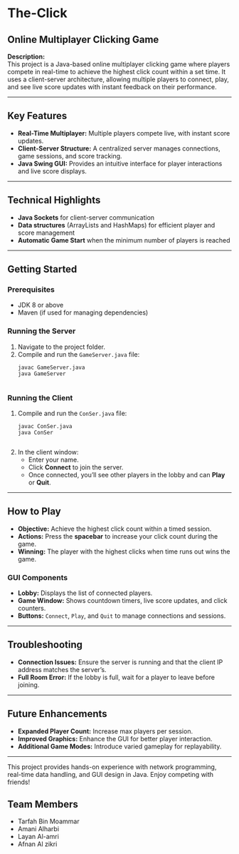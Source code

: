 # The-Click
<h2>Online Multiplayer Clicking Game</h2>

<p><strong>Description:</strong><br>
This project is a Java-based online multiplayer clicking game where players compete in real-time to achieve the highest click count within a set time. It uses a client-server architecture, allowing multiple players to connect, play, and see live score updates with instant feedback on their performance.</p>

<hr>

<h2>Key Features</h2>
<ul>
  <li><strong>Real-Time Multiplayer:</strong> Multiple players compete live, with instant score updates.</li>
  <li><strong>Client-Server Structure:</strong> A centralized server manages connections, game sessions, and score tracking.</li>
  <li><strong>Java Swing GUI:</strong> Provides an intuitive interface for player interactions and live score displays.</li>
</ul>

<hr>

<h2>Technical Highlights</h2>
<ul>
  <li><strong>Java Sockets</strong> for client-server communication</li>
  <li><strong>Data structures</strong> (ArrayLists and HashMaps) for efficient player and score management</li>
  <li><strong>Automatic Game Start</strong> when the minimum number of players is reached</li>
</ul>

<hr>

<h2>Getting Started</h2>

<h3>Prerequisites</h3>
<ul>
  <li>JDK 8 or above</li>
  <li>Maven (if used for managing dependencies)</li>
</ul>

<h3>Running the Server</h3>
<ol>
  <li>Navigate to the project folder.</li>
  <li>Compile and run the <code>GameServer.java</code> file:
    <pre><code>javac GameServer.java
java GameServer
    </code></pre>
  </li>
</ol>

<h3>Running the Client</h3>
<ol>
  <li>Compile and run the <code>ConSer.java</code> file:
    <pre><code>javac ConSer.java
java ConSer
    </code></pre>
  </li>
  <li>In the client window:
    <ul>
      <li>Enter your name.</li>
      <li>Click <strong>Connect</strong> to join the server.</li>
      <li>Once connected, you’ll see other players in the lobby and can <strong>Play</strong> or <strong>Quit</strong>.</li>
    </ul>
  </li>
</ol>

<hr>

<h2>How to Play</h2>
<ul>
  <li><strong>Objective:</strong> Achieve the highest click count within a timed session.</li>
  <li><strong>Actions:</strong> Press the <strong>spacebar</strong> to increase your click count during the game.</li>
  <li><strong>Winning:</strong> The player with the highest clicks when time runs out wins the game.</li>
</ul>

<h3>GUI Components</h3>
<ul>
  <li><strong>Lobby:</strong> Displays the list of connected players.</li>
  <li><strong>Game Window:</strong> Shows countdown timers, live score updates, and click counters.</li>
  <li><strong>Buttons:</strong> <code>Connect</code>, <code>Play</code>, and <code>Quit</code> to manage connections and sessions.</li>
</ul>

<hr>

<h2>Troubleshooting</h2>
<ul>
  <li><strong>Connection Issues:</strong> Ensure the server is running and that the client IP address matches the server’s.</li>
  <li><strong>Full Room Error:</strong> If the lobby is full, wait for a player to leave before joining.</li>
</ul>

<hr>

<h2>Future Enhancements</h2>
<ul>
  <li><strong>Expanded Player Count:</strong> Increase max players per session.</li>
  <li><strong>Improved Graphics:</strong> Enhance the GUI for better player interaction.</li>
  <li><strong>Additional Game Modes:</strong> Introduce varied gameplay for replayability.</li>
</ul>

<hr>

<p>This project provides hands-on experience with network programming, real-time data handling, and GUI design in Java. Enjoy competing with friends!</p>



<h2>Team Members</h2>
<ul>
  <li>Tarfah Bin Moammar</li>
  <li>Amani Alharbi</li>
  <li>Layan Al-amri</li>
  <li>Afnan Al zikri</li>
</ul>
